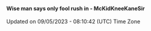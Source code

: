 #### Wise man says only fool rush in - McKidKneeKaneSir
Updated on 09/05/2023 - 08:10:42 (UTC) Time Zone
